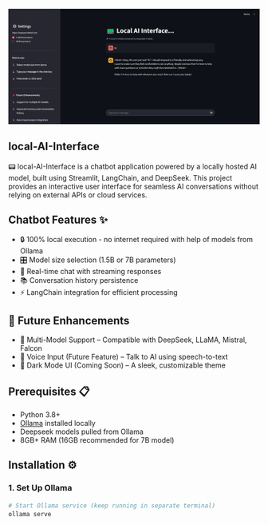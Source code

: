 ![Logo](interface.jpg)
## local-AI-Interface
📟 local-AI-Interface is a chatbot application powered by a locally hosted AI model, built using Streamlit, LangChain, and DeepSeek. This project provides an interactive user interface for seamless AI conversations without relying on external APIs or cloud services.


## Chatbot Features ✨
- 🔒 100% local execution - no internet required with help of models from Ollama
- 🎛️ Model size selection (1.5B or 7B parameters)
- 💬 Real-time chat with streaming responses
- 📚 Conversation history persistence
- ⚡ LangChain integration for efficient processing

## 📌 Future Enhancements
- 🔄 Multi-Model Support – Compatible with DeepSeek, LLaMA, Mistral, Falcon
- 🎤 Voice Input (Future Feature) – Talk to AI using speech-to-text
- 🌙 Dark Mode UI (Coming Soon) – A sleek, customizable theme

## Prerequisites 📋
- Python 3.8+
- [Ollama](https://ollama.ai/) installed locally
- Deepseek models pulled from Ollama
- 8GB+ RAM (16GB recommended for 7B model)

## Installation ⚙️

### 1. Set Up Ollama
```bash
# Start Ollama service (keep running in separate terminal)
ollama serve